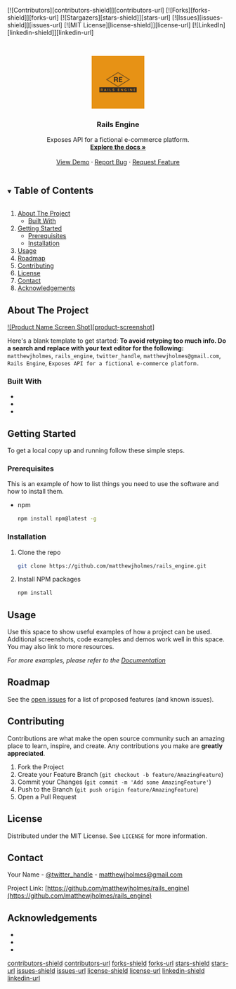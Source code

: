 <!--
*** Thanks for checking out the Best-README-Template. If you have a suggestion
*** that would make this better, please fork the repo and create a pull request
*** or simply open an issue with the tag "enhancement".
*** Thanks again! Now go create something AMAZING! :D
***
***
***
*** To avoid retyping too much info. Do a search and replace for the following:
*** matthewjholmes, rails_engine, twitter_handle, matthewjholmes@gmail.com, Rails Engine, Exposes API for a fictional e-commerce platform.
-->



<!-- PROJECT SHIELDS -->
<!--
*** I'm using markdown "reference style" links for readability.
*** Reference links are enclosed in brackets [ ] instead of parentheses ( ).
*** See the bottom of this document for the declaration of the reference variables
*** for contributors-url, forks-url, etc. This is an optional, concise syntax you may use.
*** https://www.markdownguide.org/basic-syntax/#reference-style-links
-->
[![Contributors][contributors-shield]][contributors-url]
[![Forks][forks-shield]][forks-url]
[![Stargazers][stars-shield]][stars-url]
[![Issues][issues-shield]][issues-url]
[![MIT License][license-shield]][license-url]
[![LinkedIn][linkedin-shield]][linkedin-url]



<!-- PROJECT LOGO -->
<br />
<p align="center">
  <a href="https://github.com/matthewjholmes/rails_engine">
    <img src="https://github.com/matthewjholmes/rails_engine/blob/main/media/Rails%20Engine-logos.jpeg" alt="Logo" width="120" height="120">
  </a>

  <h3 align="center">Rails Engine</h3>

  <p align="center">
    Exposes API for a fictional e-commerce platform.
    <br />
    <a href="https://github.com/matthewjholmes/rails_engine"><strong>Explore the docs »</strong></a>
    <br />
    <br />
    <a href="https://github.com/matthewjholmes/rails_engine">View Demo</a>
    ·
    <a href="https://github.com/matthewjholmes/rails_engine/issues">Report Bug</a>
    ·
    <a href="https://github.com/matthewjholmes/rails_engine/issues">Request Feature</a>
  </p>
</p>



<!-- TABLE OF CONTENTS -->
<details open="open">
  <summary><h2 style="display: inline-block">Table of Contents</h2></summary>
  <ol>
    <li>
      <a href="#about-the-project">About The Project</a>
      <ul>
        <li><a href="#built-with">Built With</a></li>
      </ul>
    </li>
    <li>
      <a href="#getting-started">Getting Started</a>
      <ul>
        <li><a href="#prerequisites">Prerequisites</a></li>
        <li><a href="#installation">Installation</a></li>
      </ul>
    </li>
    <li><a href="#usage">Usage</a></li>
    <li><a href="#roadmap">Roadmap</a></li>
    <li><a href="#contributing">Contributing</a></li>
    <li><a href="#license">License</a></li>
    <li><a href="#contact">Contact</a></li>
    <li><a href="#acknowledgements">Acknowledgements</a></li>
  </ol>
</details>



<!-- ABOUT THE PROJECT -->
## About The Project

[![Product Name Screen Shot][product-screenshot]](https://example.com)

Here's a blank template to get started:
**To avoid retyping too much info. Do a search and replace with your text editor for the following:**
`matthewjholmes`, `rails_engine`, `twitter_handle`, `matthewjholmes@gmail.com`, `Rails Engine`, `Exposes API for a fictional e-commerce platform.`


### Built With

* []()
* []()
* []()



<!-- GETTING STARTED -->
## Getting Started

To get a local copy up and running follow these simple steps.

### Prerequisites

This is an example of how to list things you need to use the software and how to install them.
* npm
  ```sh
  npm install npm@latest -g
  ```

### Installation

1. Clone the repo
   ```sh
   git clone https://github.com/matthewjholmes/rails_engine.git
   ```
2. Install NPM packages
   ```sh
   npm install
   ```



<!-- USAGE EXAMPLES -->
## Usage

Use this space to show useful examples of how a project can be used. Additional screenshots, code examples and demos work well in this space. You may also link to more resources.

_For more examples, please refer to the [Documentation](https://example.com)_



<!-- ROADMAP -->
## Roadmap

See the [open issues](https://github.com/matthewjholmes/rails_engine/issues) for a list of proposed features (and known issues).



<!-- CONTRIBUTING -->
## Contributing

Contributions are what make the open source community such an amazing place to learn, inspire, and create. Any contributions you make are **greatly appreciated**.

1. Fork the Project
2. Create your Feature Branch (`git checkout -b feature/AmazingFeature`)
3. Commit your Changes (`git commit -m 'Add some AmazingFeature'`)
4. Push to the Branch (`git push origin feature/AmazingFeature`)
5. Open a Pull Request



<!-- LICENSE -->
## License

Distributed under the MIT License. See `LICENSE` for more information.



<!-- CONTACT -->
## Contact

Your Name - [@twitter_handle](https://twitter.com/twitter_handle) - matthewjholmes@gmail.com

Project Link: [https://github.com/matthewjholmes/rails_engine](https://github.com/matthewjholmes/rails_engine)



<!-- ACKNOWLEDGEMENTS -->
## Acknowledgements

* []()
* []()
* []()





<!-- MARKDOWN LINKS & IMAGES -->
<!-- https://www.markdownguide.org/basic-syntax/#reference-style-links -->
[contributors-shield](https://img.shields.io/github/contributors/matthewjholmes/repo.svg?style=for-the-badge)
[contributors-url](https://github.com/matthewjholmes/rails_engine/graphs/contributors)
[forks-shield](https://img.shields.io/github/forks/matthewjholmes/repo.svg?style=for-the-badge)
[forks-url](https://github.com/matthewjholmes/rails_engine/network/members)
[stars-shield](https://img.shields.io/github/stars/matthewjholmes/repo.svg?style=for-the-badge)
[stars-url](https://github.com/matthewjholmes/rails_engine/stargazers)
[issues-shield](https://img.shields.io/github/issues/matthewjholmes/repo.svg?style=for-the-badge)
[issues-url](https://github.com/matthewjholmes/rails_engine/issues)
[license-shield](https://img.shields.io/github/license/matthewjholmes/repo.svg?style=for-the-badge)
[license-url](https://github.com/matthewjholmes/rails_engine/blob/master/LICENSE.txt)
[linkedin-shield](https://img.shields.io/badge/-LinkedIn-black.svg?style=for-the-badge&logo=linkedin&colorB=555)
[linkedin-url](https://www.linkedin.com/in/matthew-j-holmes/)
